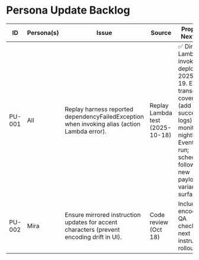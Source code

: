 ﻿# Persona Update Backlog

| ID | Persona(s) | Issue | Source | Proposed Next Step |
|----|-------------|-------|--------|--------------------|
| PU-001 | All | Replay harness reported dependencyFailedException when invoking alias (action Lambda error). | Replay Lambda test (2025-10-18) | ✅ Direct Lambda invoke path deployed 2025-10-19. Expand transcript coverage (add more successful logs) and monitor nightly EventBridge run; schedule follow-up if new payload variants surface. |
| PU-002 | Mira | Ensure mirrored instruction updates for accent characters (prevent encoding drift in UI). | Code review (Oct 18) | Include encoding QA checklist in next instruction rollout. |
